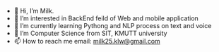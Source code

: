 - 👋 Hi, I’m Milk.
- 👀 I’m interested in BackEnd feild of Web and mobile application
- 🌱 I’m currently learning Pythong and NLP process on text and voice
- 💞️ I’m Computer Science from SIT, KMUTT university
- 📫 How to reach me email: milk25.klw@gmail.com

<!---
61130500217/61130500217 is a ✨ special ✨ repository because its `README.md` (this file) appears on your GitHub profile.
You can click the Preview link to take a look at your changes.
--->

